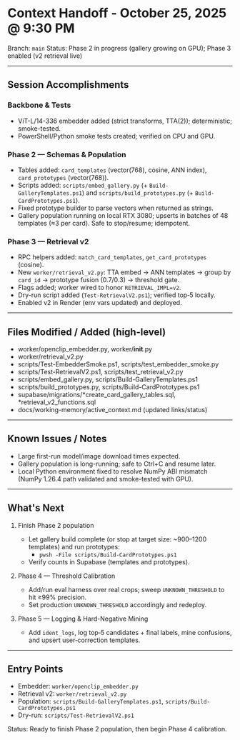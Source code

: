 # Context Handoff - October 25, 2025 @ 9:30 PM

Branch: `main`
Status: Phase 2 in progress (gallery growing on GPU); Phase 3 enabled (v2 retrieval live)

---

## Session Accomplishments

### Backbone & Tests
- ViT-L/14-336 embedder added (strict transforms, TTA(2)); deterministic; smoke-tested.
- PowerShell/Python smoke tests created; verified on CPU and GPU.

### Phase 2 — Schemas & Population
- Tables added: `card_templates` (vector(768), cosine, ANN index), `card_prototypes` (vector(768)).
- Scripts added: `scripts/embed_gallery.py` (+ `Build-GalleryTemplates.ps1`) and `scripts/build_prototypes.py` (+ `Build-CardPrototypes.ps1`).
- Fixed prototype builder to parse vectors when returned as strings.
- Gallery population running on local RTX 3080; upserts in batches of 48 templates (≈3 per card). Safe to stop/resume; idempotent.

### Phase 3 — Retrieval v2
- RPC helpers added: `match_card_templates`, `get_card_prototypes` (cosine).
- New `worker/retrieval_v2.py`: TTA embed → ANN templates → group by `card_id` → prototype fusion (0.7/0.3) → threshold gate.
- Flags added; worker wired to honor `RETRIEVAL_IMPL=v2`.
- Dry-run script added (`Test-RetrievalV2.ps1`); verified top‑5 locally.
- Enabled v2 in Render (env vars updated) and deployed.

---

## Files Modified / Added (high-level)
- worker/openclip_embedder.py, worker/__init__.py
- worker/retrieval_v2.py
- scripts/Test-EmbedderSmoke.ps1, scripts/test_embedder_smoke.py
- scripts/Test-RetrievalV2.ps1, scripts/test_retrieval_v2.py
- scripts/embed_gallery.py, scripts/Build-GalleryTemplates.ps1
- scripts/build_prototypes.py, scripts/Build-CardPrototypes.ps1
- supabase/migrations/*create_card_gallery_tables.sql, *retrieval_v2_functions.sql
- docs/working-memory/active_context.md (updated links/status)

---

## Known Issues / Notes
- Large first-run model/image download times expected.
- Gallery population is long-running; safe to Ctrl+C and resume later.
- Local Python environment fixed to resolve NumPy ABI mismatch (NumPy 1.26.4 path validated and smoke-tested with GPU).

---

## What's Next
1) Finish Phase 2 population
   - Let gallery build complete (or stop at target size: ~900–1200 templates) and run prototypes:
     - `pwsh -File scripts/Build-CardPrototypes.ps1`
   - Verify counts in Supabase (templates and prototypes).

2) Phase 4 — Threshold Calibration
   - Add/run eval harness over real crops; sweep `UNKNOWN_THRESHOLD` to hit ≥99% precision.
   - Set production `UNKNOWN_THRESHOLD` accordingly and redeploy.

3) Phase 5 — Logging & Hard-Negative Mining
   - Add `ident_logs`, log top‑5 candidates + final labels, mine confusions, and upsert user‑correction templates.

---

## Entry Points
- Embedder: `worker/openclip_embedder.py`
- Retrieval v2: `worker/retrieval_v2.py`
- Population: `scripts/Build-GalleryTemplates.ps1`, `scripts/Build-CardPrototypes.ps1`
- Dry-run: `scripts/Test-RetrievalV2.ps1`

Status: Ready to finish Phase 2 population, then begin Phase 4 calibration.
